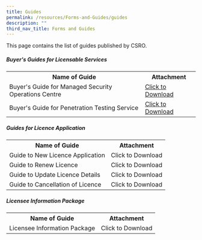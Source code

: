 ```yaml
---
title: Guides
permalink: /resources/Forms-and-Guides/guides
description: ""
third_nav_title: Forms and Guides
---
```

This page contains the list of guides published by CSRO.

##### Buyer's Guides for Licensable Services
<table>
<tbody><tr>
	<th><b>Name of Guide</b></th>
	<th><b>Attachment</b></th>
</tr>
<tr>
	<td>Buyer's Guide for Managed Security Operations Centre</td>
	<td><a href="/files/Buyer's%20Guide%20for%20MSOC.pdf" download>Click to Download</a></td>
</tr>
<tr>
	<td>Buyer's Guide for Penetration Testing Service</td>
	<td><a href="/files/Buyer's%20Guide%20for%20PT.pdf" download>Click to Download</a></td>
</tr>
</tbody>
</table>


##### Guides for Licence Application
<table>
<tbody><tr>
	<th><b>Name of Guide</b></th>
	<th><b>Attachment</b></th>
</tr>
<tr>
	<td>Guide to New Licence Application</td>
<td>Click to Download</td>
</tr>
<tr>
	<td>Guide to Renew Licence</td>
<td>Click to Download</td>
</tr>
<tr>
	<td>Guide to Update Licence Details</td>
<td>Click to Download</td>
</tr>
<tr>
	<td>Guide to Cancellation of Licence</td>
<td>Click to Download</td>
</tr>
</tbody>
</table>

##### Licensee Information Package
<table>
<tbody><tr>
	<th><b>Name of Guide</b></th>
	<th><b>Attachment</b></th>
</tr>
<tr>
	<td>Licensee Information Package</td>
<td>Click to Download</td>
</tr>
</tbody>
</table>